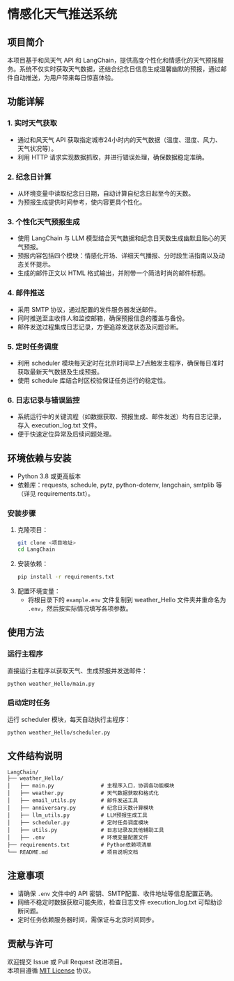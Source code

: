 # 情感化天气推送系统

## 项目简介
本项目基于和风天气 API 和 LangChain，提供高度个性化和情感化的天气预报服务。系统不仅实时获取天气数据，还结合纪念日信息生成温馨幽默的预报，通过邮件自动推送，为用户带来每日惊喜体验。

## 功能详解

### 1. 实时天气获取
- 通过和风天气 API 获取指定城市24小时内的天气数据（温度、湿度、风力、天气状况等）。
- 利用 HTTP 请求实现数据抓取，并进行错误处理，确保数据稳定准确。

### 2. 纪念日计算
- 从环境变量中读取纪念日日期，自动计算自纪念日起至今的天数。
- 为预报生成提供时间参考，使内容更具个性化。

### 3. 个性化天气预报生成
- 使用 LangChain 与 LLM 模型结合天气数据和纪念日天数生成幽默且贴心的天气预报。
- 预报内容包括四个模块：情感化开场、详细天气播报、分时段生活指南以及动态关怀提示。
- 生成的邮件正文以 HTML 格式输出，并附带一个简洁时尚的邮件标题。

### 4. 邮件推送
- 采用 SMTP 协议，通过配置的发件服务器发送邮件。
- 同时推送至主收件人和监控邮箱，确保预报信息的覆盖与备份。
- 邮件发送过程集成日志记录，方便追踪发送状态及问题诊断。

### 5. 定时任务调度
- 利用 scheduler 模块每天定时在北京时间早上7点触发主程序，确保每日准时获取最新天气数据及生成预报。
- 使用 schedule 库结合时区校验保证任务运行的稳定性。

### 6. 日志记录与错误监控
- 系统运行中的关键流程（如数据获取、预报生成、邮件发送）均有日志记录，存入 execution_log.txt 文件。
- 便于快速定位异常及后续问题处理。

## 环境依赖与安装

- Python 3.8 或更高版本
- 依赖库：requests, schedule, pytz, python-dotenv, langchain, smtplib 等（详见 requirements.txt）。

### 安装步骤
1. 克隆项目：
   ```bash
   git clone <项目地址>
   cd LangChain
   ```
2. 安装依赖：
   ```bash
   pip install -r requirements.txt
   ```
3. 配置环境变量：
   - 将根目录下的 `example.env` 文件复制到 weather_Hello 文件夹并重命名为 `.env`，然后按实际情况填写各项参数。

## 使用方法

### 运行主程序
直接运行主程序以获取天气、生成预报并发送邮件：
```bash
python weather_Hello/main.py
```

### 启动定时任务
运行 scheduler 模块，每天自动执行主程序：
```bash
python weather_Hello/scheduler.py
```

## 文件结构说明
```
LangChain/
├── weather_Hello/
│   ├── main.py               # 主程序入口，协调各功能模块
│   ├── weather.py            # 天气数据获取和格式化
│   ├── email_utils.py        # 邮件发送工具
│   ├── anniversary.py        # 纪念日天数计算模块
│   ├── llm_utils.py          # LLM预报生成工具
│   ├── scheduler.py          # 定时任务调度模块
│   ├── utils.py              # 日志记录及其他辅助工具
│   ├── .env                  # 环境变量配置文件
├── requirements.txt          # Python依赖项清单
└── README.md                 # 项目说明文档
```

## 注意事项
- 请确保 `.env` 文件中的 API 密钥、SMTP配置、收件地址等信息配置正确。
- 网络不稳定时数据获取可能失败，检查日志文件 execution_log.txt 可帮助诊断问题。
- 定时任务依赖服务器时间，需保证与北京时间同步。

## 贡献与许可
欢迎提交 Issue 或 Pull Request 改进项目。  
本项目遵循 [MIT License](LICENSE) 协议。